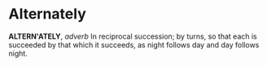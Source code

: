 # Alternately

**ALTERN'ATELY**, _adverb_ In reciprocal succession; by turns, so that each is succeeded by that which it succeeds, as night follows day and day follows night.